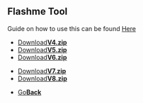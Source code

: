 ## Flashme Tool

Guide on how to use this can be found <a href="https://wiki.gbatemp.net/wiki/FlashMe">Here<a/>

<threebutton>
  <ul>
    <li><a href="V4.zip">Download<strong>V4.zip</strong></a></li>
    <li><a href="V5.zip">Download<strong>V5.zip</strong></a></li>
    <li><a href="V6.zip">Download<strong>V6.zip</strong></a></li>
  </ul>
  </threebutton>
<twobutton>
  <ul>
    <li><a href="V7.zip">Download<strong>V7.zip</strong></a></li>
    <li><a href="V8.zip">Download<strong>V8.zip</strong></a></li>
  </ul>
  </twobutton>



<onebutton>
<ul>
            <li><a href="../">Go<strong>Back</strong></a></li>
          </ul>
</onebutton>
